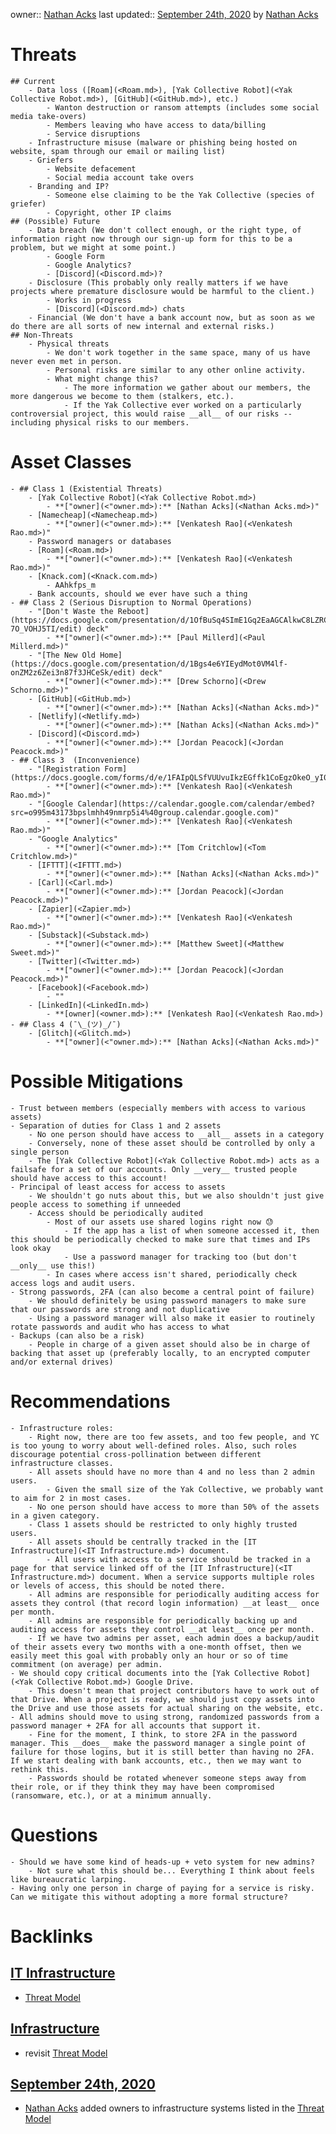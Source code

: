 owner:: [Nathan Acks](<Nathan Acks.md>)
last updated:: [September 24th, 2020](<September 24th, 2020.md>) by [Nathan Acks](<Nathan Acks.md>)
# Threats
    ## Current
        - Data loss ([Roam](<Roam.md>), [Yak Collective Robot](<Yak Collective Robot.md>), [GitHub](<GitHub.md>), etc.)
            - Wanton destruction or ransom attempts (includes some social media take-overs)
            - Members leaving who have access to data/billing
            - Service disruptions
        - Infrastructure misuse (malware or phishing being hosted on website, spam through our email or mailing list)
        - Griefers
            - Website defacement
            - Social media account take overs
        - Branding and IP?
            - Someone else claiming to be the Yak Collective (species of griefer)
            - Copyright, other IP claims
    ## (Possible) Future
        - Data breach (We don't collect enough, or the right type, of information right now through our sign-up form for this to be a problem, but we might at some point.)
            - Google Form
            - Google Analytics?
            - [Discord](<Discord.md>)?
        - Disclosure (This probably only really matters if we have projects where premature disclosure would be harmful to the client.)
            - Works in progress
            - [Discord](<Discord.md>) chats
        - Financial (We don't have a bank account now, but as soon as we do there are all sorts of new internal and external risks.)
    ## Non-Threats
        - Physical threats
            - We don't work together in the same space, many of us have never even met in person.
            - Personal risks are similar to any other online activity.
            - What might change this?
                - The more information we gather about our members, the more dangerous we become to them (stalkers, etc.).
                - If the Yak Collective ever worked on a particularly controversial project, this would raise __all__ of our risks -- including physical risks to our members.
# Asset Classes
    - ## Class 1 (Existential Threats)
        - [Yak Collective Robot](<Yak Collective Robot.md>)
            - **["owner](<"owner.md>):** [Nathan Acks](<Nathan Acks.md>)"
        - [Namecheap](<Namecheap.md>)
            - **["owner](<"owner.md>):** [Venkatesh Rao](<Venkatesh Rao.md>)"
        - Password managers or databases
        - [Roam](<Roam.md>)
            - **["owner](<"owner.md>):** [Venkatesh Rao](<Venkatesh Rao.md>)"
        - [Knack.com](<Knack.com.md>)
            - AAhkfps_m
        - Bank accounts, should we ever have such a thing
    - ## Class 2 (Serious Disruption to Normal Operations)
        - "[Don't Waste the Reboot](https://docs.google.com/presentation/d/1OfBuSq4SImE1Gq2EaAGCAlkwC8LZRCWx-7O_VOHJ5TI/edit) deck"
            - **["owner](<"owner.md>):** [Paul Millerd](<Paul Millerd.md>)"
        - "[The New Old Home](https://docs.google.com/presentation/d/1Bgs4e6YIEydMot0VM4lf-onZM2z6Zei3n87f3JHCeSk/edit) deck"
            - **["owner](<"owner.md>):** [Drew Schorno](<Drew Schorno.md>)"
        - [GitHub](<GitHub.md>)
            - **["owner](<"owner.md>):** [Nathan Acks](<Nathan Acks.md>)"
        - [Netlify](<Netlify.md>)
            - **["owner](<"owner.md>):** [Nathan Acks](<Nathan Acks.md>)"
        - [Discord](<Discord.md>)
            - **["owner](<"owner.md>):** [Jordan Peacock](<Jordan Peacock.md>)"
    - ## Class 3  (Inconvenience)
        - "[Registration Form](https://docs.google.com/forms/d/e/1FAIpQLSfVUUvuIkzEGffk1CoEgzOkeO_yI05Nuw6zU3H1TNLmiQOf7g/viewform)"
            - **["owner](<"owner.md>):** [Venkatesh Rao](<Venkatesh Rao.md>)"
        - "[Google Calendar](https://calendar.google.com/calendar/embed?src=o995m43173bpslmhh49nmrp5i4%40group.calendar.google.com)"
            - **["owner](<"owner.md>):** [Venkatesh Rao](<Venkatesh Rao.md>)"
        - "Google Analytics"
            - **["owner](<"owner.md>):** [Tom Critchlow](<Tom Critchlow.md>)"
        - [IFTTT](<IFTTT.md>)
            - **["owner](<"owner.md>):** [Nathan Acks](<Nathan Acks.md>)"
        - [Carl](<Carl.md>)
            - **["owner](<"owner.md>):** [Jordan Peacock](<Jordan Peacock.md>)"
        - [Zapier](<Zapier.md>)
            - **["owner](<"owner.md>):** [Venkatesh Rao](<Venkatesh Rao.md>)"
        - [Substack](<Substack.md>)
            - **["owner](<"owner.md>):** [Matthew Sweet](<Matthew Sweet.md>)"
        - [Twitter](<Twitter.md>)
            - **["owner](<"owner.md>):** [Jordan Peacock](<Jordan Peacock.md>)"
        - [Facebook](<Facebook.md>)
            - ""
        - [LinkedIn](<LinkedIn.md>)
            - **[owner](<owner.md>):** [Venkatesh Rao](<Venkatesh Rao.md>)
    - ## Class 4 (¯\_(ツ)_/¯)
        - [Glitch](<Glitch.md>)
            - **["owner](<"owner.md>):** [Nathan Acks](<Nathan Acks.md>)"
# Possible Mitigations
    - Trust between members (especially members with access to various assets)
    - Separation of duties for Class 1 and 2 assets
        - No one person should have access to __all__ assets in a category
        - Conversely, none of these asset should be controlled by only a single person
        - The [Yak Collective Robot](<Yak Collective Robot.md>) acts as a failsafe for a set of our accounts. Only __very__ trusted people should have access to this account!
    - Principal of least access for access to assets
        - We shouldn't go nuts about this, but we also shouldn't just give people access to something if unneeded
        - Access should be periodically audited
            - Most of our assets use shared logins right now 😓
                - If the app has a list of when someone accessed it, then this should be periodically checked to make sure that times and IPs look okay
                - Use a password manager for tracking too (but don't __only__ use this!)
            - In cases where access isn't shared, periodically check access logs and audit users.
    - Strong passwords, 2FA (can also become a central point of failure)
        - We should definitely be using password managers to make sure that our passwords are strong and not duplicative
        - Using a password manager will also make it easier to routinely rotate passwords and audit who has access to what
    - Backups (can also be a risk)
        - People in charge of a given asset should also be in charge of backing that asset up (preferably locally, to an encrypted computer and/or external drives)
# Recommendations
    - Infrastructure roles:
        - Right now, there are too few assets, and too few people, and YC is too young to worry about well-defined roles. Also, such roles discourage potential cross-pollination between different infrastructure classes.
        - All assets should have no more than 4 and no less than 2 admin users.
            - Given the small size of the Yak Collective, we probably want to aim for 2 in most cases.
        - No one person should have access to more than 50% of the assets in a given category.
        - Class 1 assets should be restricted to only highly trusted users.
        - All assets should be centrally tracked in the [IT Infrastructure](<IT Infrastructure.md>) document.
            - All users with access to a service should be tracked in a page for that service linked off of the [IT Infrastructure](<IT Infrastructure.md>) document. When a service supports multiple roles or levels of access, this should be noted there.
        - All admins are responsible for periodically auditing access for assets they control (that record login information) __at least__ once per month.
        - All admins are responsible for periodically backing up and auditing access for assets they control __at least__ once per month.
        - If we have two admins per asset, each admin does a backup/audit of their assets every two months with a one-month offset, then we easily meet this goal with probably only an hour or so of time commitment (on average) per admin.
    - We should copy critical documents into the [Yak Collective Robot](<Yak Collective Robot.md>) Google Drive.
        - This doesn't mean that project contributors have to work out of that Drive. When a project is ready, we should just copy assets into the Drive and use those assets for actual sharing on the website, etc.
    - All admins should move to using strong, randomized passwords from a password manager + 2FA for all accounts that support it.
        - Fine for the moment, I think, to store 2FA in the password manager. This __does__ make the password manager a single point of failure for those logins, but it is still better than having no 2FA. If we start dealing with bank accounts, etc., then we may want to rethink this.
        - Passwords should be rotated whenever someone steps away from their role, or if they think they may have been compromised (ransomware, etc.), or at a minimum annually.
# Questions
    - Should we have some kind of heads-up + veto system for new admins?
        - Not sure what this should be... Everything I think about feels like bureaucratic larping.
    - Having only one person in charge of paying for a service is risky. Can we mitigate this without adopting a more formal structure?

# Backlinks
## [IT Infrastructure](<IT Infrastructure.md>)
- [Threat Model](<Threat Model.md>)

## [Infrastructure](<Infrastructure.md>)
- revisit [Threat Model](<Threat Model.md>)

## [September 24th, 2020](<September 24th, 2020.md>)
- [Nathan Acks](<Nathan Acks.md>) added owners to infrastructure systems listed in the [Threat Model](<Threat Model.md>)

